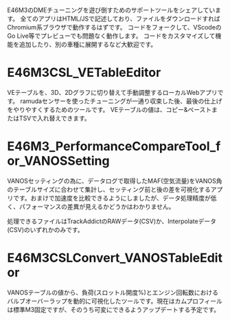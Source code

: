 E46M3のDMEチューニングを遊び倒すためのサポートツールをシェアしています。
全てのアプリはHTML/JSで記述しており、ファイルをダウンロードすればChromium系ブラウザで動作するはずです。
コードをフォークして、VScodeのGo Live等でプレビューでも問題なく動作します。
コードをカスタマイズして機能を追加したり、別の車種に展開するなど大歓迎です。

# E46M3CSL_VETableEditor

VEテーブルを、3D、2Dグラフに切り替えて手動調整するローカルWebアプリです。
ramudaセンサーを使ったチューニングが一通り収束した後、最後の仕上げをやりやすくするためのツールです。
VEテーブルの値は、コピー&ペーストまたはTSVで入れ替えできます。

# E46M3_PerformanceCompareTool_for_VANOSSetting

VANOSセッティングの為に、データログで取得したMAF(空気流量)をVANOS角のテーブルサイズに合わせて集計し、セッティング前と後の差を可視化するアプリです。おまけで加速度を比較できるようにしましたが、データ処理精度が低く、パフォーマンスの差異が見えるかどうかはわかりません。

処理できるファイルはTrackAddictのRAWデータ(CSV)か、Interpolateデータ(CSV)のいずれかのみです。

# E46M3CSLConvert_VANOSTableEditor

VANOSテーブルの値から、負荷(スロットル開度%)とエンジン回転数におけるバルブオーバーラップを動的に可視化したツールです。現在はカムプロフィールは標準M3固定ですが、そのうち可変にできるようアップデートする予定です。